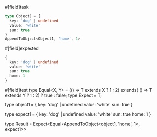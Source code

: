 #[field]task
```ts
type Object1 = {
  key: 'dog' | undefined
  value: 'white'
  sun: true
}
AppendToObject<Object1, 'home', 1>

```

#[field]expected
```ts
{
  key: 'dog' | undefined
  value: 'white'
  sun: true
  home: 1
}
```

#[field]test
type Equal<X, Y> = (<T>() => T extends X ? 1 : 2) extends(
    <T>() => T extends Y ? 1 : 2) ? true : false;
type Expect<T extends true> = T;

type object1 = {
  key: 'dog' | undefined
  value: 'white'
  sun: true
}

type expect1 = {
  key: 'dog' | undefined
  value: 'white'
  sun: true
  home: 1
}

type Result = Expect<Equal<AppendToObject<object1, 'home', 1>, expect1>>